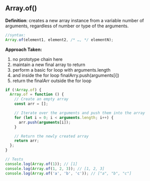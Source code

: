 ## Array.of()

**Definition**: creates a new array instance from a variable number of arguments, regardless of number or type of the arguments.

```js
//syntax:
Array.of(element1, element2, /* …, */ elementN);
```

<strong>Approach Taken:</strong>

1. no prototype chain here
2. maintain a new final array to return
3. perform a basic for loop with arguments.length
4. and inside the for loop finalArry.push(arguments[i])
5. return the finalArr outside the for loop

```js
if (!Array.of) {
  Array.of = function () {
    // Create an empty array
    const arr = [];

    // Iterate over the arguments and push them into the array
    for (let i = 0; i < arguments.length; i++) {
      arr.push(arguments[i]);
    }

    // Return the newly created array
    return arr;
  };
}

// Tests
console.log(Array.of(1)); // [1]
console.log(Array.of(1, 2, 3)); // [1, 2, 3]
console.log(Array.of('a', 'b', 'c')); // ["a", "b", "c"]
```
